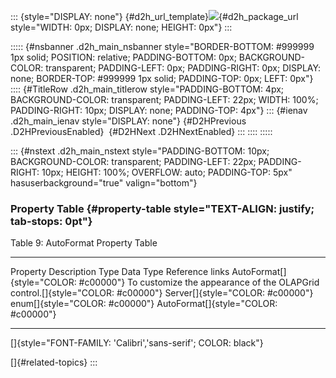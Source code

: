 ::: {style="DISPLAY: none"}
[](ms-xhelp:///?Id=d2h_url_template){#d2h_url_template}![](!package_url!){#d2h_package_url style="WIDTH: 0px; DISPLAY: none; HEIGHT: 0px"}
:::

::::: {#nsbanner .d2h_main_nsbanner style="BORDER-BOTTOM: #999999 1px solid; POSITION: relative; PADDING-BOTTOM: 0px; BACKGROUND-COLOR: transparent; PADDING-LEFT: 0px; PADDING-RIGHT: 0px; DISPLAY: none; BORDER-TOP: #999999 1px solid; PADDING-TOP: 0px; LEFT: 0px"}
:::: {#TitleRow .d2h_main_titlerow style="PADDING-BOTTOM: 4px; BACKGROUND-COLOR: transparent; PADDING-LEFT: 22px; WIDTH: 100%; PADDING-RIGHT: 10px; DISPLAY: none; PADDING-TOP: 4px"}
::: {#ienav .d2h_main_ienav style="DISPLAY: none"}
[](ms-xhelp:///?Id=db147d9e-e625-4659-81ac-fd95deb931db){#D2HPrevious .D2HPreviousEnabled}  [](ms-xhelp:///?Id=3218c105-6b7b-4637-8670-f7570d565df1){#D2HNext .D2HNextEnabled}
:::
::::
:::::

::: {#nstext .d2h_main_nstext style="PADDING-BOTTOM: 10px; BACKGROUND-COLOR: transparent; PADDING-LEFT: 22px; PADDING-RIGHT: 10px; HEIGHT: 100%; OVERFLOW: auto; PADDING-TOP: 5px" hasuserbackground="true" valign="bottom"}
### Property Table {#property-table style="TEXT-ALIGN: justify; tab-stops: 0pt"}

Table 9: AutoFormat Property Table

  -------------------------------------- -------------------------------------------------------------------------------- ---------------------------------- -------------------------------- --------------------------------------
  Property                               Description                                                                      Type                               Data Type                        Reference links
  AutoFormat[]{style="COLOR: #c00000"}   To customize the appearance of the OLAPGrid control.[]{style="COLOR: #c00000"}   Server[]{style="COLOR: #c00000"}   enum[]{style="COLOR: #c00000"}   AutoFormat[]{style="COLOR: #c00000"}
  -------------------------------------- -------------------------------------------------------------------------------- ---------------------------------- -------------------------------- --------------------------------------

[]{style="FONT-FAMILY: 'Calibri','sans-serif'; COLOR: black"} 

[]{#related-topics}
:::
